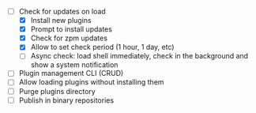 * [ ] Check for updates on load
  * [x] Install new plugins
  * [x] Prompt to install updates
  * [x] Check for zpm updates
  * [x] Allow to set check period (1 hour, 1 day, etc)
  * [ ] Async check: load shell immediately, check in the background and show a system notification
* [ ] Plugin management CLI (CRUD)
* [ ] Allow loading plugins without installing them
* [ ] Purge plugins directory
* [ ] Publish in binary repositories
